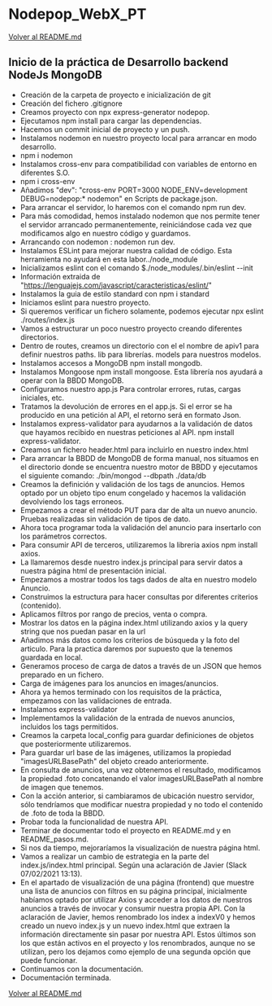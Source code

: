 # Nodepop_WebX_PT
[Volver al README.md](https://github.com/JosepCristobal/Nodepop_WebX_PT#desarrollo-del-proyecto)

## Inicio de la práctica de Desarrollo backend NodeJs MongoDB

- Creación de la carpeta de proyecto e inicialización de git
- Creación del fichero .gitignore
- Creamos proyecto con npx express-generator nodepop.
- Ejecutamos npm install para cargar las dependencias.
- Hacemos un commit inicial de proyecto y un push.
- Instalamos nodemon en nuestro proyecto local para arrancar en modo desarrollo.
- npm i nodemon
- Instalamos cross-env para compatibilidad con variables de entorno en diferentes S.O.
- npm i cross-env
- Añadimos "dev": "cross-env PORT=3000 NODE_ENV=development DEBUG=nodepop:* nodemon" en Scripts de package.json.
- Para arrancar el servidor, lo haremos con el comando npm run dev.
- Para más comodidad, hemos instalado nodemon que nos permite tener el servidor arrancado permanentemente, reiniciándose cada vez que modificamos algo en nuestro código y guardamos.
- Arrancando con nodemon : nodemon run dev.
- Instalamos ESLint para mejorar nuestra calidad de código. Esta herramienta no ayudará en esta labor../node_module
- Inicializamos eslint con el comando $./node_modules/.bin/eslint --init
- Información extraida de "https://lenguajejs.com/javascript/caracteristicas/eslint/"
- Instalamos la guia de estilo standard con  npm i standard
- Iniciamos eslint para nuestro proyecto.
- Si queremos verificar un fichero solamente, podemos ejecutar npx eslint ./routes/index.js
- Vamos a estructurar un poco nuestro proyecto creando diferentes directorios.
- Dentro de routes, creamos un directorio con el el nombre de apiv1 para definir nuestros paths. lib para librerías. models para nuestros modelos.
- Instalamos accesos a MongoDB npm install mongodb.
- Instalamos Mongoose npm install mongoose. Esta librería nos ayudará a operar con la BBDD MongoDB.
- Configuramos nuestro app.js Para controlar errores, rutas, cargas iniciales, etc.
- Tratamos la devolución de errores en el app.js. Si el error se ha producido en una petición al API, el retorno será en formato Json.
- Instalamos express-validator para ayudarnos a la validación de datos que hayamos recibido en nuestras peticiones al API. npm install express-validator.
- Creamos un fichero header.html para incluirlo en nuestro index.html
- Para arrancar la BBDD de MongoDB de forma manual, nos situamos en el directorio donde se encuentra nuestro motor de BBDD y ejecutamos el siguiente comando: ./bin/mongod --dbpath ./data/db
- Creamos la definición y validación de los tags de anuncios. Hemos optado por un objeto tipo enum congelado y hacemos la validación devolviendo los tags erroneos.
- Empezamos a crear el método PUT para dar de alta un nuevo anuncio. Pruebas realizadas sin validación de tipos de dato.
- Ahora toca programar toda la validación del anuncio para insertarlo con los parámetros correctos.
- Para consumir API de terceros, utilizaremos la libreria axios npm install axios.
- La llamaremos desde nuestro index.js principal para servir datos a nuestra página html de presentación inicial.
- Empezamos a mostrar todos los tags dados de alta en nuestro modelo Anuncio.
- Construimos la estructura para hacer consultas por diferentes criterios (contenido).
- Aplicamos filtros por rango de precios, venta o compra.
- Mostrar los datos en la página index.html utilizando axios y la query string que nos puedan pasar en la url
- Añadimos más datos como los criterios de búsqueda y la foto del articulo. Para la practica daremos por supuesto que la tenemos guardada en local.
- Generamos proceso de carga de datos a través de un JSON que hemos preparado en un fichero.
- Carga de imágenes para los anuncios en images/anuncios.
- Ahora ya hemos terminado con los requisitos de la práctica, empezamos con las validaciones de entrada.
- Instalamos express-validator
- Implementamos la validación de la entrada de nuevos anuncios, incluidos los tags permitidos.
- Creamos la carpeta local_config para guardar definiciones de objetos que posteriormente utilizaremos.
- Para guardar url base de las imágenes, utilizamos la propiedad "imagesURLBasePath" del objeto creado anteriormente.
- En consulta de anuncios, una vez obtenemos el resultado, modificamos la propiedad .foto concatenando el valor imagesURLBasePath al nombre de imagen que tenemos.
- Con la acción anterior, si cambiaramos de ubicación nuestro servidor, sólo tendríamos que modificar nuestra propiedad y no todo el contenido de .foto de toda la BBDD.
- Probar toda la funcionalidad de nuestra API.
- Terminar de documentar todo el proyecto en README.md y en README_pasos.md.
- Si nos da tiempo, mejoraríamos la visualización de nuestra página html.
- Vamos a realizar un cambio de estrategia en la parte del index.js/index.html principal. Según una aclaración de Javier (Slack 07/02/2021 13:13).
- En el apartado de visualización de una página (frontend) que muestre una lista de anuncios con filtros en su página principal, inicialmente habíamos optado por utilizar Axios y acceder a los datos de nuestros anuncios a través de invocar y consumir nuestra propia API. Con la aclaración de Javier, hemos renombrado los index a indexV0 y hemos creado un nuevo index.js y un nuevo index.html que extraen la información directamente sin pasar por nuestra API. Estos últimos son los que están activos en el proyecto y los renombrados, aunque no se utilizan, pero los dejamos como ejemplo de una segunda opción que puede funcionar.
- Continuamos con la documentación.
- Documentación terminada.


[Volver al README.md](https://github.com/JosepCristobal/Nodepop_WebX_PT#desarrollo-del-proyecto)


